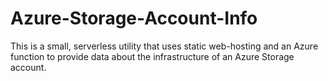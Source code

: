 # Azure-Storage-Account-Info
This is a small, serverless utility that uses static web-hosting and an Azure function to provide data about the infrastructure of an Azure Storage account.
